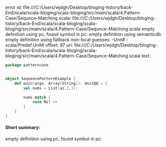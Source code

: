 error id: file:///C:/Users/wjdgh/Desktop/bloging-tistory/back-End/scala/scala-bloging/scala-bloging/src/main/scala/4.Pattern-Case/Sequnce-Matching.scala:
file:///C:/Users/wjdgh/Desktop/bloging-tistory/back-End/scala/scala-bloging/scala-bloging/src/main/scala/4.Pattern-Case/Sequnce-Matching.scala
empty definition using pc, found symbol in pc: 
empty definition using semanticdb
empty definition using fallback
non-local guesses:
	 -Unit#
	 -scala/Predef.Unit#
offset: 97
uri: file:///C:/Users/wjdgh/Desktop/bloging-tistory/back-End/scala/scala-bloging/scala-bloging/src/main/scala/4.Pattern-Case/Sequnce-Matching.scala
text:
```scala
package patterncase


object SequencePatternExample {
    def main(args: Array[String]): Unit@@ = {
        val nums = List(a1,2,3);

        nums match {
            case Nil => 
        }
    }
}

```


#### Short summary: 

empty definition using pc, found symbol in pc: 
